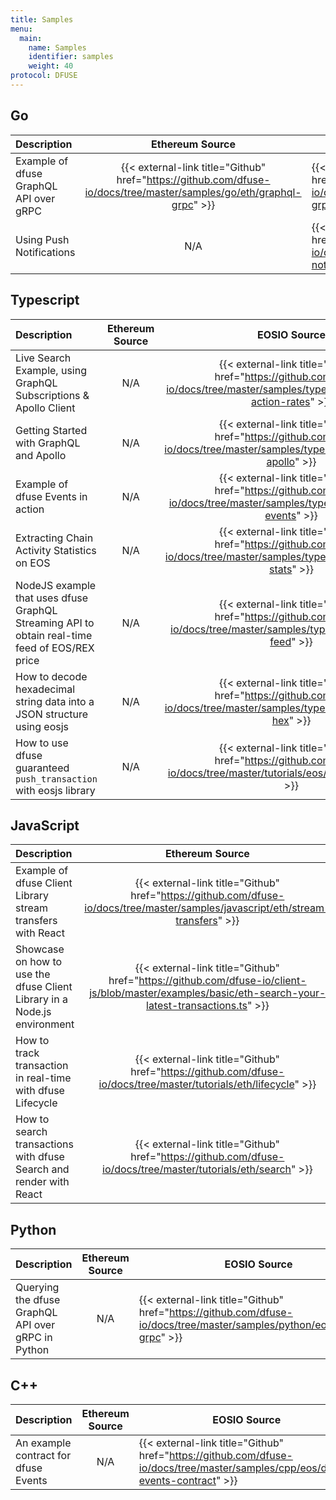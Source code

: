 ```yaml
---
title: Samples
menu:
  main:
    name: Samples
    identifier: samples
    weight: 40
protocol: DFUSE
---
```


<!-- TODO: USE CRYPTO ICONS for headers -->

## Go

| Description                            |                                                   Ethereum Source                                                    | EOSIO Source                                                                                                              |
| :------------------------------------- | :------------------------------------------------------------------------------------------------------------------: | ------------------------------------------------------------------------------------------------------------------------- |
| Example of dfuse GraphQL API over gRPC | {{< external-link title="Github" href="https://github.com/dfuse-io/docs/tree/master/samples/go/eth/graphql-grpc" >}} | {{< external-link title="Github" href="https://github.com/dfuse-io/docs/tree/master/samples/go/eos/graphql-grpc" >}}      |
| Using Push Notifications               |                                                         N/A                                                          | {{< external-link title="Github" href="https://github.com/dfuse-io/docs/tree/master/samples/go/eos/push-notification" >}} |

## Typescript

| Description                                                                                    |                      Ethereum Source                      |                                                            EOSIO Source                                                             |
| :--------------------------------------------------------------------------------------------- | :-------------------------------------------------------: | :---------------------------------------------------------------------------------------------------------------------------------: |
| Live Search Example, using GraphQL Subscriptions & Apollo Client                               | N/A <!-- NEED EQUIVALENT OF ACTION RATES TO AGGREGATE --> | {{< external-link title="Github" href="https://github.com/dfuse-io/docs/tree/master/samples/typescript/eos/stream-action-rates" >}} |
| Getting Started with GraphQL and Apollo                                                        |                 <!-- CAN MIGRATE --> N/A                  |   {{< external-link title="Github" href="https://github.com/dfuse-io/docs/tree/master/samples/typescript/eos/graphql-apollo" >}}    |
| Example of dfuse Events in action                                                              |                            N/A                            |    {{< external-link title="Github" href="https://github.com/dfuse-io/docs/tree/master/samples/typescript/eos/dfuse-events" >}}     |
| Extracting Chain Activity Statistics on EOS                                                    |                            N/A                            |   {{< external-link title="Github" href="https://github.com/dfuse-io/docs/tree/master/samples/typescript/eos/activity-stats" >}}    |
| NodeJS example that uses dfuse GraphQL Streaming API to obtain real-time feed of EOS/REX price |                            N/A                            |     {{< external-link title="Github" href="https://github.com/dfuse-io/docs/tree/master/samples/typescript/eos/price-feed" >}}      |
| How to decode hexadecimal string data into a JSON structure using eosjs                        |                            N/A                            |     {{< external-link title="Github" href="https://github.com/dfuse-io/docs/tree/master/samples/typescript/eos/decode-hex" >}}      |
| How to use dfuse guaranteed `push_transaction` with eosjs library                              |                            N/A                            |   {{< external-link title="Github" href="https://github.com/dfuse-io/docs/tree/master/tutorials/eos/push-guaranteed" >}}   |

## JavaScript

| Description                                                              |                                                                   Ethereum Source                                                                   | EOSIO Source                                                                                                                     |
| :----------------------------------------------------------------------- | :-------------------------------------------------------------------------------------------------------------------------------------------------: | -------------------------------------------------------------------------------------------------------------------------------- |
| Example of dfuse Client Library stream transfers with React              |          {{< external-link title="Github" href="https://github.com/dfuse-io/docs/tree/master/samples/javascript/eth/stream-transfers" >}}           | {{< external-link title="Github" href="https://github.com/dfuse-io/docs/tree/master/samples/javascript/eos/stream-transfers" >}} |
| Showcase on how to use the dfuse Client Library in a Node.js environment | {{< external-link title="Github" href="https://github.com/dfuse-io/client-js/blob/master/examples/basic/eth-search-your-latest-transactions.ts" >}} | {{< external-link title="Github" href="https://github.com/dfuse-io/docs/tree/master/samples/javascript/eos/node-server" >}}      |
| How to track transaction in real-time with dfuse Lifecycle               |                {{< external-link title="Github" href="https://github.com/dfuse-io/docs/tree/master/tutorials/eth/lifecycle" >}}                 | N/A                                                                                                                              |
| How to search transactions with dfuse Search and render with React       |               {{< external-link title="Github" href="https://github.com/dfuse-io/docs/tree/master/tutorials/eth/search" >}}                | N/A <!-- Migrate?-->                                                                                                             |

## Python

| Description                                        |     Ethereum Source      | EOSIO Source                                                                                                             |
| :------------------------------------------------- | :----------------------: | ------------------------------------------------------------------------------------------------------------------------ |
| Querying the dfuse GraphQL API over gRPC in Python | N/A <!-- CAN MIGRATE --> | {{< external-link title="Github" href="https://github.com/dfuse-io/docs/tree/master/samples/python/eos/graphql-grpc" >}} |

## C++

| Description                          | Ethereum Source | EOSIO Source                                                                                                                   |
| :----------------------------------- | :-------------: | ------------------------------------------------------------------------------------------------------------------------------ |
| An example contract for dfuse Events |       N/A       | {{< external-link title="Github" href="https://github.com/dfuse-io/docs/tree/master/samples/cpp/eos/dfuse-events-contract" >}} |
